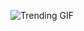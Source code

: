 ![Trending GIF](https://media1.giphy.com/media/v1.Y2lkPThiYjIxNzcyNm5oM2l1cmRlbm94dm9seHBtZHcwMTNiOGI5bndodWVhcXdtMW1jZiZlcD12MV9naWZzX3NlYXJjaCZjdD1n/2jMtpIi8mhE8ctiMtK/giphy.gif)
